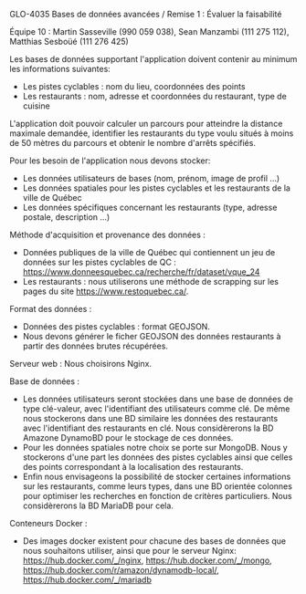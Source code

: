 GLO-4035 Bases de données avancées / Remise 1 : Évaluer la faisabilité

Équipe 10 : Martin Sasseville (990 059 038), Sean Manzambi (111 275 112), Matthias Sesboüé (111 276 425)

Les bases de données supportant l'application doivent contenir au minimum les informations suivantes:

* Les pistes cyclables : nom du lieu, coordonnées des points
* Les restaurants : nom, adresse et coordonnées du restaurant, type de cuisine

L'application doit pouvoir calculer un parcours pour atteindre la distance maximale demandée, identifier les restaurants du type voulu situés à moins de 50 mètres du parcours et obtenir le nombre d'arrêts spécifiés.

Pour les besoin de l'application nous devons stocker:

* Les données utilisateurs de bases (nom, prénom, image de profil ...)
* Les données spatiales pour les pistes cyclables et les restaurants de la ville de Québec
* Les données spécifiques concernant les restaurants (type, adresse postale, description ...)

Méthode d'acquisition et provenance des données :

* Données publiques de la ville de Québec qui contiennent un jeu de données sur les pistes cyclables de QC : <https://www.donneesquebec.ca/recherche/fr/dataset/vque_24>
* Les restaurants : nous utiliserons une méthode de scrapping sur les pages du site <https://www.restoquebec.ca/>.

Format des données :

* Données des pistes cyclables : format GEOJSON.
* Nous devons générer le ficher GEOJSON des données restaurants à partir des données brutes récupérées.

Serveur web : Nous choisirons Nginx.

Base de données :

* Les données utilisateurs seront stockées dans une base de données de type clé-valeur, avec l'identifiant des utilisateurs comme clé. De même nous stockerons dans une BD similaire les données des restaurants avec l'identifiant des restaurants en clé. Nous considèrerons la BD Amazone DynamoBD pour le stockage de ces données.
* Pour les données spatiales notre choix se porte sur MongoDB. Nous y stockerons d'une part les données des pistes cyclables ainsi que celles des points correspondant à la localisation des restaurants.
* Enfin nous envisageons la possibilité de stocker certaines informations sur les restaurants, comme leurs types, dans une BD orientée colonnes pour optimiser les recherches en fonction de critères particuliers. Nous considèrerons la BD MariaDB pour cela.

Conteneurs Docker :

* Des images docker existent pour chacune des bases de données que nous souhaitons utiliser, ainsi que pour le serveur Nginx: <https://hub.docker.com/_/nginx>, <https://hub.docker.com/_/mongo>, <https://hub.docker.com/r/amazon/dynamodb-local/>, <https://hub.docker.com/_/mariadb>
